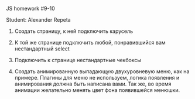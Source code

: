 JS homework #9-10

Student: Alexander Repeta

1) Создать страницу, к ней подключить карусель

2) К той же странице подключить любой, понравившийся вам нестандартный select

3) Подключить к странице нестандартные чекбоксы

4) Создать анимированную выпадающую двухуровневую меню, как на примере. Плагины для меню не используем, логика появления и анимирования должна быть написана вами. Так же, во время анимации желательно менять цвет фона появившейся менюшки.
